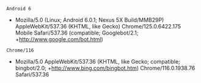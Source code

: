 `Android 6`
   - Mozilla/5.0 (Linux; Android 6.0.1; Nexus 5X Build/MMB29P) AppleWebKit/537.36 (KHTML, like Gecko) Chrome/125.0.6422.175 Mobile Safari/537.36 (compatible; Googlebot/2.1; +http://www.google.com/bot.html)

`Chrome/116`
   - Mozilla/5.0 AppleWebKit/537.36 (KHTML, like Gecko; compatible; bingbot/2.0; +http://www.bing.com/bingbot.htm) Chrome/116.0.1938.76 Safari/537.36